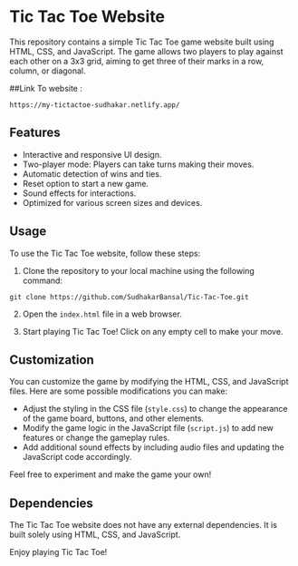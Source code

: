 # Tic Tac Toe Website

This repository contains a simple Tic Tac Toe game website built using HTML, CSS, and JavaScript. The game allows two players to play against each other on a 3x3 grid, aiming to get three of their marks in a row, column, or diagonal.

##Link To website : 
```shell
https://my-tictactoe-sudhakar.netlify.app/
```

## Features

- Interactive and responsive UI design.
- Two-player mode: Players can take turns making their moves.
- Automatic detection of wins and ties.
- Reset option to start a new game.
- Sound effects for interactions.
- Optimized for various screen sizes and devices.

## Usage

To use the Tic Tac Toe website, follow these steps:

1. Clone the repository to your local machine using the following command:

```shell
git clone https://github.com/SudhakarBansal/Tic-Tac-Toe.git
```

2. Open the `index.html` file in a web browser.

3. Start playing Tic Tac Toe! Click on any empty cell to make your move.

## Customization

You can customize the game by modifying the HTML, CSS, and JavaScript files. Here are some possible modifications you can make:

- Adjust the styling in the CSS file (`style.css`) to change the appearance of the game board, buttons, and other elements.
- Modify the game logic in the JavaScript file (`script.js`) to add new features or change the gameplay rules.
- Add additional sound effects by including audio files and updating the JavaScript code accordingly.

Feel free to experiment and make the game your own!

## Dependencies

The Tic Tac Toe website does not have any external dependencies. It is built solely using HTML, CSS, and JavaScript.


Enjoy playing Tic Tac Toe!
